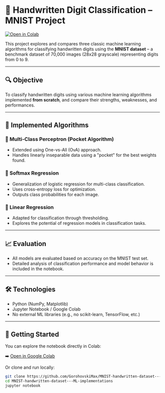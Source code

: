 # 🧠 Handwritten Digit Classification – MNIST Project

[![Open in Colab](https://colab.research.google.com/assets/colab-badge.svg)](https://colab.research.google.com/github/GorohovskiMax/MNIST-handwritten-dataset---ML-implementations/blob/main/MNIST.ipynb)

This project explores and compares three classic machine learning algorithms for classifying handwritten digits using the **MNIST dataset** – a benchmark dataset of 70,000 images (28x28 grayscale) representing digits from 0 to 9.

---

## 🔍 Objective

To classify handwritten digits using various machine learning algorithms implemented **from scratch**, and compare their strengths, weaknesses, and performances.

---

## 📌 Implemented Algorithms

### 🔹 Multi-Class Perceptron (Pocket Algorithm)
- Extended using One-vs-All (OvA) approach.
- Handles linearly inseparable data using a "pocket" for the best weights found.

### 🔹 Softmax Regression
- Generalization of logistic regression for multi-class classification.
- Uses cross-entropy loss for optimization.
- Outputs class probabilities for each image.

### 🔹 Linear Regression
- Adapted for classification through thresholding.
- Explores the potential of regression models in classification tasks.

---

## 📈 Evaluation
- All models are evaluated based on accuracy on the MNIST test set.
- Detailed analysis of classification performance and model behavior is included in the notebook.

---

## 🛠️ Technologies
- Python (NumPy, Matplotlib)
- Jupyter Notebook / Google Colab
- No external ML libraries (e.g., no scikit-learn, TensorFlow, etc.)

---

## 🚀 Getting Started
You can explore the notebook directly in Colab:

➡️ [Open in Google Colab](https://colab.research.google.com/github/GorohovskiMax/MNIST-handwritten-dataset---ML-implementations/blob/main/MNIST.ipynb)

Or clone and run locally:
```bash
git clone https://github.com/GorohovskiMax/MNIST-handwritten-dataset---ML-implementations.git
cd MNIST-handwritten-dataset---ML-implementations
jupyter notebook
